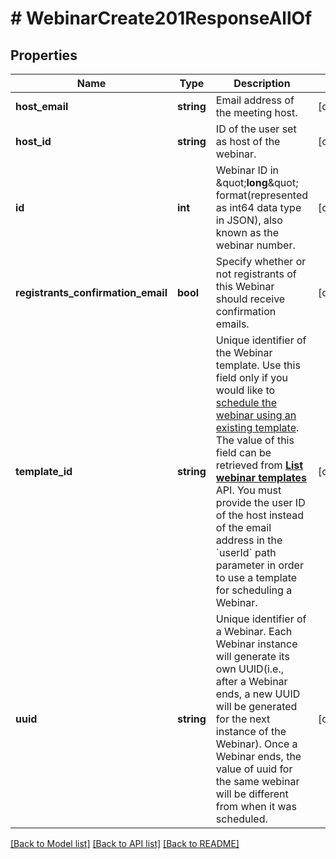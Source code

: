 # # WebinarCreate201ResponseAllOf

## Properties

Name | Type | Description | Notes
------------ | ------------- | ------------- | -------------
**host_email** | **string** | Email address of the meeting host. | [optional]
**host_id** | **string** | ID of the user set as host of the webinar. | [optional]
**id** | **int** | Webinar ID in \&quot;**long**\&quot; format(represented as int64 data type in JSON), also known as the webinar number. | [optional]
**registrants_confirmation_email** | **bool** | Specify whether or not registrants of this Webinar should receive confirmation emails. | [optional]
**template_id** | **string** | Unique identifier of the Webinar template. Use this field only if you would like to [schedule the webinar using an existing template](https://support.zoom.us/hc/en-us/articles/115001079746-Webinar-Templates#schedule). The value of this field can be retrieved from [**List webinar templates**](/docs/api-reference/zoom-api/methods#operation/listWebinarTemplates) API. You must provide the user ID of the host instead of the email address in the &#x60;userId&#x60; path parameter in order to use a template for scheduling a Webinar. | [optional]
**uuid** | **string** | Unique identifier of a Webinar. Each Webinar instance will generate its own UUID(i.e., after a Webinar ends, a new UUID will be generated for the next instance of the Webinar). Once a Webinar ends, the value of uuid for the same webinar will be different from when it was scheduled. | [optional]

[[Back to Model list]](../../README.md#models) [[Back to API list]](../../README.md#endpoints) [[Back to README]](../../README.md)
